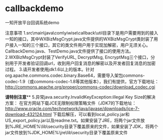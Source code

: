 # callbackdemo

一知开放平台回调系统demo

注意事项
1.src\main\java\com\yiwise\callback\util目录下是用户需要用到的接入一知的接口，其中WXBizMsgCrypt.java文件提供的WXBizMsgCrypt类封装了用户接入一知的三个接口，其它的类文件用户用于实现加解密，用户无须关心。CallbackDemo.java、TestDemo.java文件提供了接口的使用方法。
2.WXBizMsgCrypt封装了VerifyURL, DecryptMsg, EncryptMsg三个接口，分别用于开发者验证回调url，收到用户回复消息的解密以及开发者回复消息的加密过程。
3.请开发者使用jdk1.6以上的版本。针对org.apache.commons.codec.binary.Base64，需要导入架包commons-codec-1.9（或commons-codec-1.8等其他版本），我们有提供，官方下载地址：http://commons.apache.org/proper/commons-codec/download_codec.cgi

****请特别注意******
5.异常java.security.InvalidKeyException:illegal Key Size的解决方案：
在官方网站下载JCE无限制权限策略文件（JDK7的下载地址：
http://www.oracle.com/technetwork/java/javase/downloads/jce-7-download-432124.html 下载后解压，可以看到local_policy.jar和US_export_policy.jar以及readme.txt。如果安装了JRE，将两个jar文件放到%JRE_HOME%\lib\security目录下覆盖原来的文件，如果安装了JDK，将两个jar文件放到%JDK_HOME%\jre\lib\security目录下覆盖原来文件
